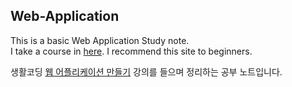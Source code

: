 ## Web-Application
This is a basic Web Application Study note.  
I take a course in [here](https://opentutorials.org/course/1688). I recommend this site to beginners.  

생활코딩 [웹 어플리케이션 만들기](https://opentutorials.org/course/1688) 강의를 들으며 정리하는 공부 노트입니다.  
